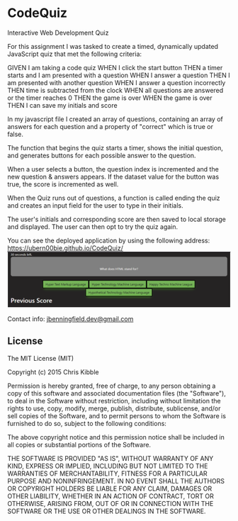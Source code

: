 # CodeQuiz
Interactive Web Development Quiz

For this assignment I was tasked to create a timed, dynamically updated JavaScript quiz that met the following criteria:

GIVEN I am taking a code quiz
WHEN I click the start button
THEN a timer starts and I am presented with a question
WHEN I answer a question
THEN I am presented with another question
WHEN I answer a question incorrectly
THEN time is subtracted from the clock
WHEN all questions are answered or the timer reaches 0
THEN the game is over
WHEN the game is over
THEN I can save my initials and score

In my javascript file I created an array of questions, containing an array of answers for each question and a property of "correct" which is true or false. 

The function that begins the quiz starts a timer, shows the initial question, and generates buttons for each possible answer to the question.

When a user selects a button, the question index is incremented and the new question & answers appears. If the dataset value for the button was true, the score is incremented as well.

When the Quiz runs out of questions, a function is called ending the quiz and creates an input field for the user to type in their initials.

The user's initials and corresponding score are then saved to local storage and displayed. The user can then opt to try the quiz again. 

You can see the deployed application by using the following address: https://ubern00bie.github.io/CodeQuiz/
![Code Quiz Demo](./assets/CodeQuiz.PNG)

Contact info: jbenningfield.dev@gmail.com

## License
 
The MIT License (MIT)

Copyright (c) 2015 Chris Kibble

Permission is hereby granted, free of charge, to any person obtaining a copy of this software and associated documentation files (the "Software"), to deal in the Software without restriction, including without limitation the rights to use, copy, modify, merge, publish, distribute, sublicense, and/or sell copies of the Software, and to permit persons to whom the Software is furnished to do so, subject to the following conditions:

The above copyright notice and this permission notice shall be included in all copies or substantial portions of the Software.

THE SOFTWARE IS PROVIDED "AS IS", WITHOUT WARRANTY OF ANY KIND, EXPRESS OR IMPLIED, INCLUDING BUT NOT LIMITED TO THE WARRANTIES OF MERCHANTABILITY, FITNESS FOR A PARTICULAR PURPOSE AND NONINFRINGEMENT. IN NO EVENT SHALL THE AUTHORS OR COPYRIGHT HOLDERS BE LIABLE FOR ANY CLAIM, DAMAGES OR OTHER LIABILITY, WHETHER IN AN ACTION OF CONTRACT, TORT OR OTHERWISE, ARISING FROM, OUT OF OR IN CONNECTION WITH THE SOFTWARE OR THE USE OR OTHER DEALINGS IN THE SOFTWARE.